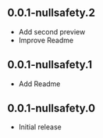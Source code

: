## 0.0.1-nullsafety.2

* Add second preview
* Improve Readme

## 0.0.1-nullsafety.1

* Add Readme

## 0.0.1-nullsafety.0

* Initial release
